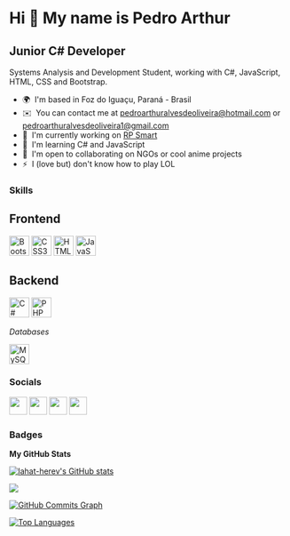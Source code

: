 Hi 👋 My name is Pedro Arthur
=============================

Junior C# Developer
-------------------

Systems Analysis and Development Student, working with C#, JavaScript, HTML, CSS and Bootstrap. 

* 🌍  I'm based in Foz do Iguaçu, Paraná - Brasil
* ✉️  You can contact me at [pedroarthuralvesdeoliveira@hotmail.com](mailto:pedroarthuralvesdeoliveira@hotmail.com) or [pedroarthuralvesdeoliveira1@gmail.com](mailto:pedroarthuralvesdeoliveira1@gmail.com)
* 🚀  I'm currently working on [RP Smart](http://rpsmart.com.br/)
* 🧠  I'm learning C# and JavaScript
* 🤝  I'm open to collaborating on NGOs or cool anime projects
* ⚡  I (love but) don't know how to play LOL

### Skills

  ## Frontend
  <p align="left">
    <a href="https://getbootstrap.com/" target="_blank" rel="noreferrer"><img src="https://raw.githubusercontent.com/danielcranney/readme-generator/main/public/icons/skills/bootstrap-colored.svg" width="36" height="36" alt="Bootstrap" /></a>
    <a href="https://www.w3.org/TR/CSS/#css" target="_blank" rel="noreferrer"><img src="https://raw.githubusercontent.com/danielcranney/readme-generator/main/public/icons/skills/css3-colored.svg" width="36" height="36" alt="CSS3" /></a>
    <a href="https://developer.mozilla.org/en-US/docs/Glossary/HTML5" target="_blank" rel="noreferrer"><img src="https://raw.githubusercontent.com/danielcranney/readme-generator/main/public/icons/skills/html5-colored.svg" width="36" height="36" alt="HTML5" /></a>
    <a href="https://developer.mozilla.org/en-US/docs/Web/JavaScript" target="_blank" rel="noreferrer"><img src="https://raw.githubusercontent.com/danielcranney/readme-generator/main/public/icons/skills/javascript-colored.svg" width="36" height="36" alt="JavaScript" /></a>
  </p>
  
  ## Backend
  <p align="left">
    <a href="https://docs.microsoft.com/en-us/dotnet/csharp/" target="_blank" rel="noreferrer"><img src="https://raw.githubusercontent.com/danielcranney/readme-generator/main/public/icons/skills/csharp-colored.svg" width="36" height="36" alt="C#" /></a>
      <a href="https://www.php.net/" target="_blank" rel="noreferrer"><img src="https://raw.githubusercontent.com/danielcranney/readme-generator/main/public/icons/skills/php-colored.svg" width="36" height="36" alt="PHP" /></a>
  </p>
  <p align="left">
      <em>Databases</em>
  </p>
  <a href="https://www.mysql.com/" target="_blank" rel="noreferrer"><img src="https://raw.githubusercontent.com/danielcranney/readme-generator/main/public/icons/skills/mysql-colored.svg" width="36" height="36" alt="MySQL" /></a>

### Socials

<p align="left"> 
  <a href="https://discord.com/users/Pedro Arthur#6711" target="_blank" rel="noreferrer"><img src="https://raw.githubusercontent.com/danielcranney/readme-generator/main/public/icons/socials/discord.svg" width="32" height="32" /></a>
  <a href="http://www.instagram.com/pedroarthuraloliveira" target="_blank" rel="noreferrer"><img src="https://raw.githubusercontent.com/danielcranney/readme-generator/main/public/icons/socials/instagram.svg" width="32" height="32" /></a>
  <a href="https://www.linkedin.com/in/pedro-arthur-a-13a78a1b8/" target="_blank" rel="noreferrer"><img src="https://raw.githubusercontent.com/danielcranney/readme-generator/main/public/icons/socials/linkedin.svg" width="32" height="32" /></a> 
  <a href="https://www.twitch.tv/glimmeer" target="_blank" rel="noreferrer"><img src="https://raw.githubusercontent.com/danielcranney/readme-generator/main/public/icons/socials/twitch.svg" width="32" height="32" /></a>
</p>

### Badges

<b>My GitHub Stats</b>

<a href="http://www.github.com/lahat-herev"><img src="https://github-readme-stats.vercel.app/api?username=lahat-herev&show_icons=true&hide=&count_private=true&title_color=0891b2&text_color=ffffff&icon_color=0891b2&bg_color=1c1917&hide_border=true&show_icons=true" alt="lahat-herev's GitHub stats" /></a>

<a href="http://www.github.com/lahat-herev"><img src="https://github-readme-streak-stats.herokuapp.com/?user=lahat-herev&stroke=ffffff&background=1c1917&ring=0891b2&fire=0891b2&currStreakNum=ffffff&currStreakLabel=0891b2&sideNums=ffffff&sideLabels=ffffff&dates=ffffff&hide_border=true" /></a>

<a href="http://www.github.com/lahat-herev"><img src="https://activity-graph.herokuapp.com/graph?username=lahat-herev&bg_color=1c1917&color=ffffff&line=0891b2&point=ffffff&area_color=1c1917&area=true&hide_border=true&custom_title=GitHub%20Commits%20Graph" alt="GitHub Commits Graph" /></a>

<a href="https://github.com/lahat-herev" align="left"><img src="https://github-readme-stats.vercel.app/api/top-langs/?username=lahat-herev&langs_count=10&title_color=0891b2&text_color=ffffff&icon_color=0891b2&bg_color=1c1917&hide_border=true&locale=en&custom_title=Top%20%Languages" alt="Top Languages" /></a>
